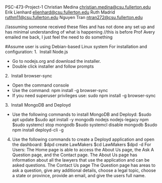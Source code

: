 PSC-473-Project-1
Christian Medina christian.medina@csu.fullerton.edu
Erik Lienhard elienhard@csu.fullerton.edu
Ruth Madrid ruthm11@csu.fullerton.edu
Nguyen Tran ntran272@csu.fullerton.edu

//assuming someone received these files and has not done any set up and has minimal understanding of what is happening
//this is before Prof Avery emailed me back, I just feel the need to do something

#Assume user is using Debian-based Linux system
For installation and configuration:
1.  Install Node.js
- Go to nodejs.org and download the installer.
- Double click installer and follow prompts

2.  Install browser-sync
- Open the command console
- Use the command: npm install -g browser-sync
- If you need superuser privileges use: sudo npm install -g browser-sync

3.  Install MongoDB and Deployd
- Use the following commands to install MongoDB and Deployd:
$sudo apt update
$sudo apt install -y mongodb nodejs nodejs-legacy npm
$sudo systemcl stop mongodb
$sudo systemcl disable mongodb
$sudo npm install deployd-cli -g

4. Use the following commands to create a Deployd application and open the dashboard:
$dpd create LawMakers
$cd LawMakers
$dpd -d
For Users:
The Home page is able to access the About Us page, the Ask A Question page, and the Contact page.
The About Us page has information about all the lawyers that use the application and can be asked questions.
The Contact Us page
The Question page has areas to ask a question, give any additional details, choose a legal topic, choose a state or province, provide an email, and give the users full name.



